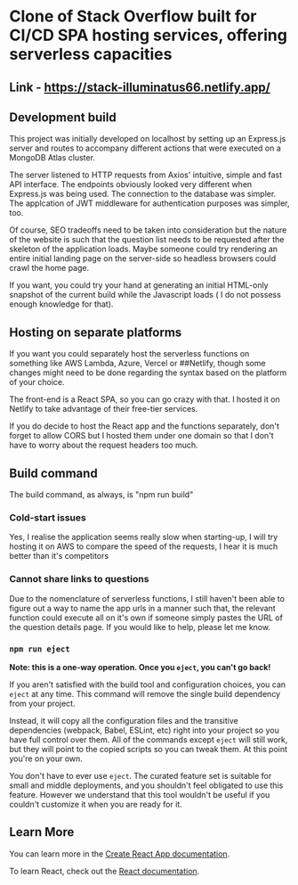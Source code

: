 # Clone of Stack Overflow built for CI/CD SPA hosting services, offering serverless capacities

## Link - https://stack-illuminatus66.netlify.app/

## Development build

This project was initially developed on localhost by setting up an Express.js server 
and routes to accompany different actions that were executed on a MongoDB Atlas cluster.

The server listened to HTTP requests from Axios' intuitive, simple and fast API interface.
The endpoints obviously looked very different when Express.js was being used.
The connection to the database was simpler. The applcation of JWT middleware for 
authentication purposes was simpler, too.

Of course, SEO tradeoffs need to be taken into consideration but the nature of the
website is such that the question list needs to be requested after the skeleton of
the application loads. Maybe someone could try rendering an entire initial landing page on 
the server-side so headless browsers could crawl the home page.

If you want, you could try your hand at generating an initial HTML-only snapshot of
the current build while the Javascript loads ( I do not possess enough knowledge for that). 


## Hosting on separate platforms

If you want you could separately host the serverless functions on something like 
AWS Lambda, Azure, Vercel or ##Netlify, though some changes might need to be done
regarding the syntax based on the platform of your choice.

The front-end is a React SPA, so you can go crazy with that. I hosted it on Netlify 
to take advantage of their free-tier services.

If you do decide to host the React app and the functions separately, don't forget to 
allow CORS but I hosted them under one domain so that I don't have to worry about the 
request headers too much.

## Build command

The build command, as always, is "npm run build"

### Cold-start issues

Yes, I realise the application seems really slow when starting-up, I will try hosting it 
on AWS to compare the speed of the requests, I hear it is much better than it's competitors

### Cannot share links to questions

Due to the nomenclature of serverless functions, I still haven't been able to figure out 
a way to name the app urls in a manner such that, the relevant function could execute all
on it's own if someone simply pastes the URL of the question details page. If you would like
to help, please let me know.

### `npm run eject`

**Note: this is a one-way operation. Once you `eject`, you can't go back!**

If you aren't satisfied with the build tool and configuration choices, you can `eject` at any time. This command will remove the single build dependency from your project.

Instead, it will copy all the configuration files and the transitive dependencies (webpack, Babel, ESLint, etc) right into your project so you have full control over them. All of the commands except `eject` will still work, but they will point to the copied scripts so you can tweak them. At this point you're on your own.

You don't have to ever use `eject`. The curated feature set is suitable for small and middle deployments, and you shouldn't feel obligated to use this feature. However we understand that this tool wouldn't be useful if you couldn't customize it when you are ready for it.

## Learn More

You can learn more in the [Create React App documentation](https://facebook.github.io/create-react-app/docs/getting-started).

To learn React, check out the [React documentation](https://react.dev/learn).
